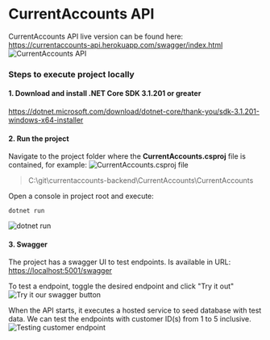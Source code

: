 # CurrentAccounts API
CurrentAccounts API live version can be found here:
https://currentaccounts-api.herokuapp.com/swagger/index.html
![CurrentAccounts API](https://i.imgur.com/zdigOeS.png)

### Steps to execute project locally

#### 1. Download and install .NET Core SDK 3.1.201 or greater
https://dotnet.microsoft.com/download/dotnet-core/thank-you/sdk-3.1.201-windows-x64-installer

#### 2. Run the project
Navigate to the project folder where the **CurrentAccounts.csproj** file is contained, for example:
![CurrentAccounts.csproj file](https://imgur.com/NADRtNF.png)

> C:\git\currentaccounts-backend\CurrentAccounts\CurrentAccounts

Open a console in project root and execute:

    dotnet run

![dotnet run](https://imgur.com/ph3xzDA.png)

#### 3. Swagger
The project has a swagger UI to test endpoints.
Is available in URL:
[https://localhost:5001/swagger](https://localhost:5001/swagger)

To test a endpoint, toggle the desired endpoint and click "Try it out"
![Try it our swagger button](https://imgur.com/3hA9pua.png)

When the API starts, it executes a hosted service to seed database with test data.
We can test the endpoints with customer ID(s) from 1 to 5 inclusive.
![Testing customer endpoint](https://imgur.com/3FzC56r.png)